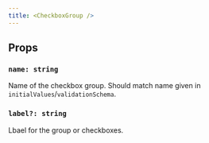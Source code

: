 ```yaml
---
title: <CheckboxGroup />
---
```


## Props

### `name: string`
Name of the checkbox group. Should match name given in `initialValues`/`validationSchema`.

### `label?: string`
Lbael for the group or checkboxes.